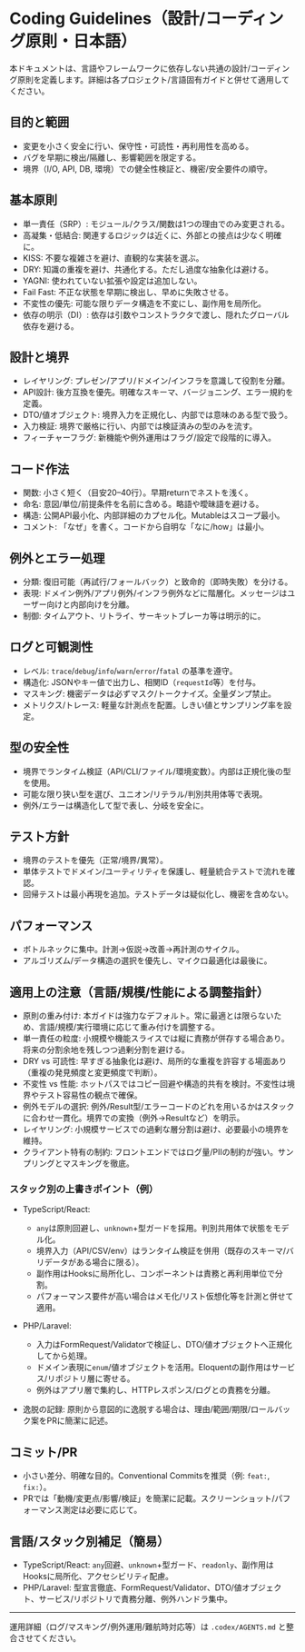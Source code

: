 # Coding Guidelines（設計/コーディング原則・日本語）

本ドキュメントは、言語やフレームワークに依存しない共通の設計/コーディング原則を定義します。詳細は各プロジェクト/言語固有ガイドと併せて適用してください。

## 目的と範囲
- 変更を小さく安全に行い、保守性・可読性・再利用性を高める。
- バグを早期に検出/隔離し、影響範囲を限定する。
- 境界（I/O, API, DB, 環境）での健全性検証と、機密/安全要件の順守。

## 基本原則
- 単一責任（SRP）: モジュール/クラス/関数は1つの理由でのみ変更される。
- 高凝集・低結合: 関連するロジックは近くに、外部との接点は少なく明確に。
- KISS: 不要な複雑さを避け、直観的な実装を選ぶ。
- DRY: 知識の重複を避け、共通化する。ただし過度な抽象化は避ける。
- YAGNI: 使われていない拡張や設定は追加しない。
- Fail Fast: 不正な状態を早期に検出し、早めに失敗させる。
- 不変性の優先: 可能な限りデータ構造を不変にし、副作用を局所化。
- 依存の明示（DI）: 依存は引数やコンストラクタで渡し、隠れたグローバル依存を避ける。

## 設計と境界
- レイヤリング: プレゼン/アプリ/ドメイン/インフラを意識して役割を分離。
- API設計: 後方互換を優先。明確なスキーマ、バージョニング、エラー規約を定義。
- DTO/値オブジェクト: 境界入力を正規化し、内部では意味のある型で扱う。
- 入力検証: 境界で厳格に行い、内部では検証済みの型のみを流す。
- フィーチャーフラグ: 新機能や例外運用はフラグ/設定で段階的に導入。

## コード作法
- 関数: 小さく短く（目安20–40行）。早期returnでネストを浅く。
- 命名: 意図/単位/前提条件を名前に含める。略語や曖昧語を避ける。
- 構造: 公開API最小化、内部詳細のカプセル化。Mutableはスコープ最小。
- コメント: 「なぜ」を書く。コードから自明な「なに/how」は最小。

## 例外とエラー処理
- 分類: 復旧可能（再試行/フォールバック）と致命的（即時失敗）を分ける。
- 表現: ドメイン例外/アプリ例外/インフラ例外などに階層化。メッセージはユーザー向けと内部向けを分離。
- 制御: タイムアウト、リトライ、サーキットブレーカ等は明示的に。

## ログと可観測性
- レベル: `trace`/`debug`/`info`/`warn`/`error`/`fatal` の基準を遵守。
- 構造化: JSONやキー値で出力し、相関ID（`requestId`等）を付与。
- マスキング: 機密データは必ずマスク/トークナイズ。全量ダンプ禁止。
- メトリクス/トレース: 軽量な計測点を配置。しきい値とサンプリング率を設定。

## 型の安全性
- 境界でランタイム検証（API/CLI/ファイル/環境変数）。内部は正規化後の型を使用。
- 可能な限り狭い型を選び、ユニオン/リテラル/判別共用体等で表現。
- 例外/エラーは構造化して型で表し、分岐を安全に。

## テスト方針
- 境界のテストを優先（正常/境界/異常）。
- 単体テストでドメイン/ユーティリティを保護し、軽量統合テストで流れを確認。
- 回帰テストは最小再現を追加。テストデータは疑似化し、機密を含めない。

## パフォーマンス
- ボトルネックに集中。計測→仮説→改善→再計測のサイクル。
- アルゴリズム/データ構造の選択を優先し、マイクロ最適化は最後に。

## 適用上の注意（言語/規模/性能による調整指針）
- 原則の重み付け: 本ガイドは強力なデフォルト。常に最適とは限らないため、言語/規模/実行環境に応じて重み付けを調整する。
- 単一責任の粒度: 小規模や機能スライスでは縦に責務が併存する場合あり。将来の分割余地を残しつつ過剰分割を避ける。
- DRY vs 可読性: 早すぎる抽象化は避け、局所的な重複を許容する場面あり（重複の発見頻度と変更頻度で判断）。
- 不変性 vs 性能: ホットパスではコピー回避や構造的共有を検討。不変性は境界やテスト容易性の観点で確保。
- 例外モデルの選択: 例外/Result型/エラーコードのどれを用いるかはスタックに合わせ一貫化。境界での変換（例外→Resultなど）を明示。
- レイヤリング: 小規模サービスでの過剰な層分割は避け、必要最小の境界を維持。
- クライアント特有の制約: フロントエンドではログ量/PIIの制約が強い。サンプリングとマスキングを徹底。

### スタック別の上書きポイント（例）
- TypeScript/React:
  - `any`は原則回避し、`unknown`+型ガードを採用。判別共用体で状態をモデル化。
  - 境界入力（API/CSV/env）はランタイム検証を併用（既存のスキーマ/バリデータがある場合に限る）。
  - 副作用はHooksに局所化し、コンポーネントは責務と再利用単位で分割。
  - パフォーマンス要件が高い場合はメモ化/リスト仮想化等を計測と併せて適用。
- PHP/Laravel:
  - 入力はFormRequest/Validatorで検証し、DTO/値オブジェクトへ正規化してから処理。
  - ドメイン表現に`enum`/値オブジェクトを活用。Eloquentの副作用はサービス/リポジトリ層に寄せる。
  - 例外はアプリ層で集約し、HTTPレスポンス/ログとの責務を分離。

- 逸脱の記録: 原則から意図的に逸脱する場合は、理由/範囲/期限/ロールバック案をPRに簡潔に記述。

## コミット/PR
- 小さい差分、明確な目的。Conventional Commitsを推奨（例: `feat:`, `fix:`）。
- PRでは「動機/変更点/影響/検証」を簡潔に記載。スクリーンショット/パフォーマンス測定は必要に応じて。

## 言語/スタック別補足（簡易）
- TypeScript/React: `any`回避、`unknown`+型ガード、`readonly`、副作用はHooksに局所化、アクセシビリティ配慮。
- PHP/Laravel: 型宣言徹底、FormRequest/Validator、DTO/値オブジェクト、サービス/リポジトリで責務分離、例外ハンドラ集中。

---
運用詳細（ログ/マスキング/例外運用/難航時対応等）は `.codex/AGENTS.md` と整合させてください。
